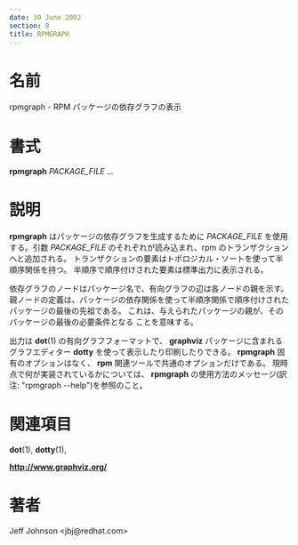 ```yaml
---
date: 30 June 2002
section: 8
title: RPMGRAPH
---
```


名前
====

rpmgraph - RPM パッケージの依存グラフの表示

書式
====

**rpmgraph** *PACKAGE\_FILE \...*

説明
====

**rpmgraph** はパッケージの依存グラフを生成するために *PACKAGE\_FILE*
を使用する。引数 *PACKAGE\_FILE* のそれぞれが読み込まれ、rpm
のトランザクションへと追加される。
トランザクションの要素はトポロジカル・ソートを使って半順序関係を持つ。
半順序で順序付けされた要素は標準出力に表示される。

依存グラフのノードはパッケージ名で、有向グラフの辺は各ノードの親を示す。
親ノードの定義は、パッケージの依存関係を使って半順序関係で順序付けされた
パッケージの最後の先祖である。
これは、与えられたパッケージの親が、そのパッケージの最後の必要条件となる
ことを意味する。

出力は **dot**(1) の有向グラフフォーマットで、 **graphviz**
パッケージに含まれるグラフエディター **dotty**
を使って表示したり印刷したりできる。 **rpmgraph**
固有のオプションはなく、 **rpm**
関連ツールで共通のオプションだけである。
現時点で何が実装されているかについては、 **rpmgraph**
の使用方法のメッセージ(訳注: \"rpmgraph \--help\")を参照のこと。

関連項目
========

**dot**(1), **dotty**(1),

**http://www.graphviz.org/**

著者
====

Jeff Johnson \<jbj\@redhat.com\>
